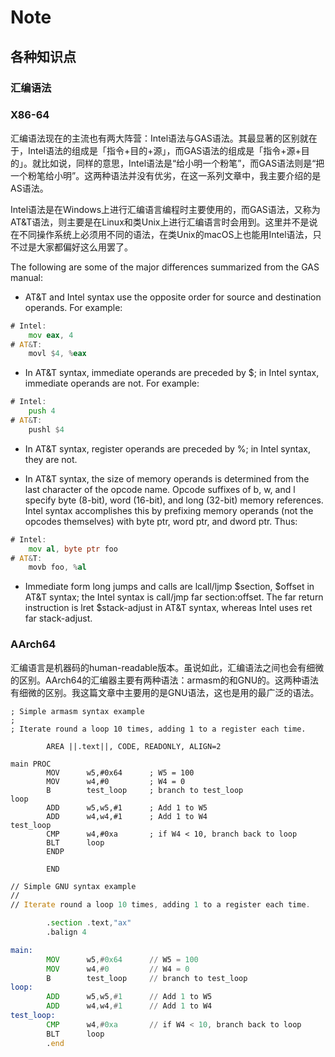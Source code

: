 # Note

## 各种知识点

### 汇编语法

### X86-64

汇编语法现在的主流也有两大阵营：Intel语法与GAS语法。其最显著的区别就在于，Intel语法的组成是「指令+目的+源」，而GAS语法的组成是「指令+源+目的」。就比如说，同样的意思，Intel语法是“给小明一个粉笔”，而GAS语法则是“把一个粉笔给小明”。这两种语法并没有优劣，在这一系列文章中，我主要介绍的是AS语法。

Intel语法是在Windows上进行汇编语言编程时主要使用的，而GAS语法，又称为AT&T语法，则主要是在Linux和类Unix上进行汇编语言时会用到。这里并不是说在不同操作系统上必须用不同的语法，在类Unix的macOS上也能用Intel语法，只不过是大家都偏好这么用罢了。

The following are some of the major differences summarized from the GAS manual:
+ AT&T and Intel syntax use the opposite order for source and destination operands. For example:

```asm
# Intel: 
    mov eax, 4
# AT&T: 
    movl $4, %eax
```

+ In AT&T syntax, immediate operands are preceded by $; in Intel syntax, immediate operands are not. For example:

```asm
# Intel:
    push 4
# AT&T: 
    pushl $4
```

+ In AT&T syntax, register operands are preceded by %; in Intel syntax, they are not.

+ In AT&T syntax, the size of memory operands is determined from the last character of the opcode name. Opcode suffixes of b, w, and l specify byte (8-bit), word (16-bit), and long (32-bit) memory references. Intel syntax accomplishes this by prefixing memory operands (not the opcodes themselves) with byte ptr, word ptr, and dword ptr. Thus:

```asm
# Intel: 
    mov al, byte ptr foo
# AT&T: 
    movb foo, %al
```

+ Immediate form long jumps and calls are lcall/ljmp $section, $offset in AT&T syntax; the Intel syntax is call/jmp far section:offset. The far return instruction is lret $stack-adjust in AT&T syntax, whereas Intel uses ret far stack-adjust.


### AArch64

汇编语言是机器码的human-readable版本。虽说如此，汇编语法之间也会有细微的区别。AArch64的汇编器主要有两种语法：armasm的和GNU的。这两种语法有细微的区别。我这篇文章中主要用的是GNU语法，这也是用的最广泛的语法。

```armasm
; Simple armasm syntax example
;
; Iterate round a loop 10 times, adding 1 to a register each time.

        AREA ||.text||, CODE, READONLY, ALIGN=2

main PROC
        MOV      w5,#0x64      ; W5 = 100
        MOV      w4,#0         ; W4 = 0
        B        test_loop     ; branch to test_loop
loop
        ADD      w5,w5,#1      ; Add 1 to W5
        ADD      w4,w4,#1      ; Add 1 to W4
test_loop
        CMP      w4,#0xa       ; if W4 < 10, branch back to loop
        BLT      loop
        ENDP

        END
```

```asm
// Simple GNU syntax example                          
// 
// Iterate round a loop 10 times, adding 1 to a register each time.

        .section .text,"ax"                          
        .balign 4                               

main:                                        
        MOV      w5,#0x64      // W5 = 100                  
        MOV      w4,#0         // W4 = 0
        B        test_loop     // branch to test_loop 
loop:
        ADD      w5,w5,#1      // Add 1 to W5
        ADD      w4,w4,#1      // Add 1 to W4
test_loop:
        CMP      w4,#0xa       // if W4 < 10, branch back to loop
        BLT      loop
        .end  
```
